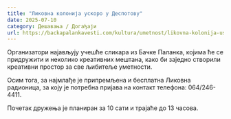 ```yaml
---
title: "Ликовна колонија ускоро у Деспотову"
date: 2025-07-10
category: Дешавања / Догађаји
url: https://backapalankavesti.com/kultura/umetnost/likovna-kolonija-uskoro-u-despotovu/
---
```


Организатори најављују учешће сликара из Бачке Паланка, којима ће се придружити и неколико креативних мештана, како би заједно створили креативни простор за све љибитеље уметности.

Осим тога, за најмлађе је припремљена и бесплатна Ликовна радионица, за коју је потребна пријава на контакт телефона: 064/246-4411.

Почетак дружења је планиран за 10 сати и трајаће до 13 часова.
